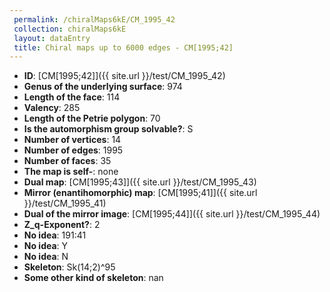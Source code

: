 ```yaml
--- 
 permalink: /chiralMaps6kE/CM_1995_42 
 collection: chiralMaps6kE
 layout: dataEntry
 title: Chiral maps up to 6000 edges - CM[1995;42]
---
```


- **ID**: [CM[1995;42]]({{ site.url }}/test/CM_1995_42)
- **Genus of the underlying surface**: 974
- **Length of the face**: 114
- **Valency**: 285
- **Length of the Petrie polygon**: 70
- **Is the automorphism group solvable?**: S
- **Number of vertices**: 14
- **Number of edges**: 1995
- **Number of faces**: 35
- **The map is self-**: none
- **Dual map**: [CM[1995;43]]({{ site.url }}/test/CM_1995_43)
- **Mirror (enantihomorphic) map**: [CM[1995;41]]({{ site.url }}/test/CM_1995_41)
- **Dual of the mirror image**: [CM[1995;44]]({{ site.url }}/test/CM_1995_44)
- **Z_q-Exponent?**: 2
- **No idea**:  191:41
- **No idea**: Y
- **No idea**: N
- **Skeleton**: Sk(14;2)^95
- **Some other kind of skeleton**: nan
